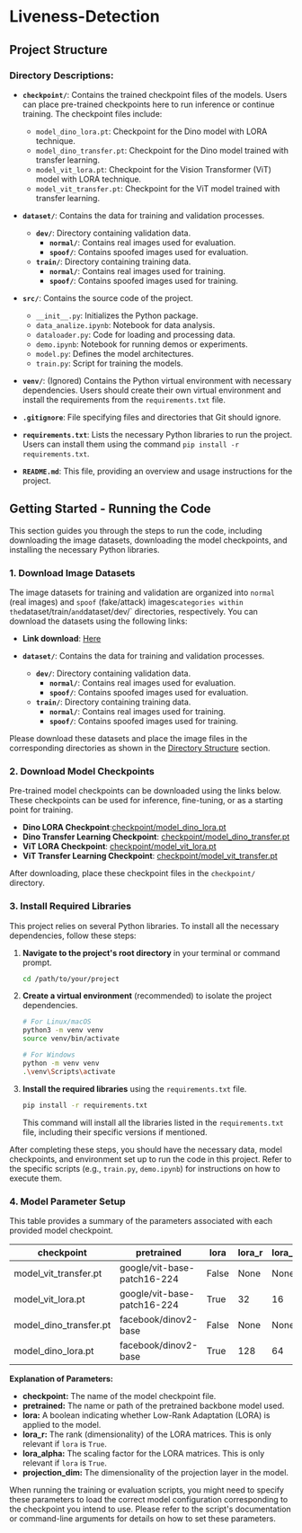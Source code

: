 ﻿# Liveness-Detection
## Project Structure

### Directory Descriptions:
* **`checkpoint/`**: Contains the trained checkpoint files of the models. Users can place pre-trained checkpoints here to run inference or continue training. The checkpoint files include:
    * `model_dino_lora.pt`: Checkpoint for the Dino model with LORA technique.
    * `model_dino_transfer.pt`: Checkpoint for the Dino model trained with transfer learning.
    * `model_vit_lora.pt`: Checkpoint for the Vision Transformer (ViT) model with LORA technique.
    * `model_vit_transfer.pt`: Checkpoint for the ViT model trained with transfer learning.

* **`dataset/`**: Contains the data for training and validation processes.
    * **`dev/`**: Directory containing validation data.
        * **`normal/`**: Contains real images used for evaluation.
        * **`spoof/`**: Contains spoofed images used for evaluation.
    * **`train/`**: Directory containing training data.
        * **`normal/`**: Contains real images used for training.
        * **`spoof/`**: Contains spoofed images used for training.

* **`src/`**: Contains the source code of the project.
    * `__init__.py`: Initializes the Python package.
    * `data_analize.ipynb`: Notebook for data analysis.
    * `dataloader.py`: Code for loading and processing data.
    * `demo.ipynb`: Notebook for running demos or experiments.
    * `model.py`: Defines the model architectures.
    * `train.py`: Script for training the models.

* **`venv/`**: (Ignored) Contains the Python virtual environment with necessary dependencies. Users should create their own virtual environment and install the requirements from the `requirements.txt` file.

* **`.gitignore`**: File specifying files and directories that Git should ignore.

* **`requirements.txt`**: Lists the necessary Python libraries to run the project. Users can install them using the command `pip install -r requirements.txt`.

* **`README.md`**: This file, providing an overview and usage instructions for the project.


## Getting Started - Running the Code

This section guides you through the steps to run the code, including downloading the image datasets, downloading the model checkpoints, and installing the necessary Python libraries.

### 1. Download Image Datasets

The image datasets for training and validation are organized into `normal` (real images) and `spoof` (fake/attack) images` categories within the `dataset/train/` and `dataset/dev/` directories, respectively. You can download the datasets using the following links:

* **Link download**: [Here](https://drive.google.com/file/d/14mQyIzvBOPIXippMtx7tNMxoMejjkkrg/view?usp=drive_link)

* **`dataset/`**: Contains the data for training and validation processes.
    * **`dev/`**: Directory containing validation data.
        * **`normal/`**: Contains real images used for evaluation.
        * **`spoof/`**: Contains spoofed images used for evaluation.
    * **`train/`**: Directory containing training data.
        * **`normal/`**: Contains real images used for training.
        * **`spoof/`**: Contains spoofed images used for training.


Please download these datasets and place the image files in the corresponding directories as shown in the [Directory Structure](#directory-structure) section.

### 2. Download Model Checkpoints

Pre-trained model checkpoints can be downloaded using the links below. These checkpoints can be used for inference, fine-tuning, or as a starting point for training.

* **Dino LORA Checkpoint**:[checkpoint/model_dino_lora.pt](https://drive.google.com/file/d/1awBvFExD4udTpYpjqcLPUOsXaT1XvZjn/view?usp=drive_link)
* **Dino Transfer Learning Checkpoint**: [checkpoint/model_dino_transfer.pt](https://drive.google.com/file/d/1HHRB1orugyQKBYFJuUve3Yp-n-U9F2WZ/view?usp=drive_link)
* **ViT LORA Checkpoint**: [checkpoint/model_vit_lora.pt](https://drive.google.com/file/d/13bt65I7mPeF2fkg8SZnEzK3DbuslsUlx/view?usp=drive_link)
* **ViT Transfer Learning Checkpoint**: [checkpoint/model_vit_transfer.pt](https://drive.google.com/file/d/171xELJC96AgyJ-gXOTyxUGRyQ0fPYjmO/view?usp=drive_link)

After downloading, place these checkpoint files in the `checkpoint/` directory.

### 3. Install Required Libraries

This project relies on several Python libraries. To install all the necessary dependencies, follow these steps:

1.  **Navigate to the project's root directory** in your terminal or command prompt.

    ```bash
    cd /path/to/your/project
    ```

2.  **Create a virtual environment** (recommended) to isolate the project dependencies.

    ```bash
    # For Linux/macOS
    python3 -m venv venv
    source venv/bin/activate

    # For Windows
    python -m venv venv
    .\venv\Scripts\activate
    ```

3.  **Install the required libraries** using the `requirements.txt` file.

    ```bash
    pip install -r requirements.txt
    ```

    This command will install all the libraries listed in the `requirements.txt` file, including their specific versions if mentioned.

After completing these steps, you should have the necessary data, model checkpoints, and environment set up to run the code in this project. Refer to the specific scripts (e.g., `train.py`, `demo.ipynb`) for instructions on how to execute them.

### 4. Model Parameter Setup

This table provides a summary of the parameters associated with each provided model checkpoint.

| checkpoint                 | pretrained                  | lora  | lora_r | lora_alpha | projection_dim |
|----------------------------|-----------------------------|-------|--------|------------|----------------|
| model_vit_transfer.pt    | google/vit-base-patch16-224 | False | None   | None       | 768            |
| model_vit_lora.pt        | google/vit-base-patch16-224 | True  | 32     | 16         | 768            |
| model_dino_transfer.pt   | facebook/dinov2-base        | False | None   | None       | 1536           |
| model_dino_lora.pt       | facebook/dinov2-base        | True  | 128    | 64         | 768            |

**Explanation of Parameters:**

* **checkpoint:** The name of the model checkpoint file.
* **pretrained:** The name or path of the pretrained backbone model used.
* **lora:** A boolean indicating whether Low-Rank Adaptation (LORA) is applied to the model.
* **lora_r:** The rank (dimensionality) of the LORA matrices. This is only relevant if `lora` is `True`.
* **lora_alpha:** The scaling factor for the LORA matrices. This is only relevant if `lora` is `True`.
* **projection_dim:** The dimensionality of the projection layer in the model.

When running the training or evaluation scripts, you might need to specify these parameters to load the correct model configuration corresponding to the checkpoint you intend to use. Please refer to the script's documentation or command-line arguments for details on how to set these parameters.
